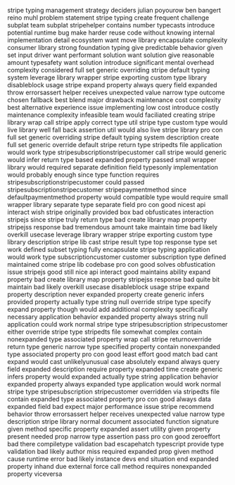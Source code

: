 stripe typing management strategy deciders julian poyourow ben bangert reino muhl problem statement stripe typing create frequent challenge subplat team subplat stripehelper contains number typecasts introduce potential runtime bug make harder reuse code without knowing internal implementation detail ecosystem want move library encapsulate complexity consumer library strong foundation typing give predictable behavior given set input driver want performant solution want solution give reasonable amount typesafety want solution introduce significant mental overhead complexity considered full set generic overriding stripe default typing system leverage library wrapper stripe exporting custom type library disableblock usage stripe expand property always query field expanded throw errorsassert helper receives unexpected value narrow type outcome chosen fallback best blend major drawback maintenance cost complexity best alternative experience issue implementing low cost introduce costly maintenance complexity infeasible team would faciliated creating stripe library wrap call stripe apply correct type util stripe type custom type would live library well fall back assertion util would also live stripe library pro con full set generic overriding stripe default typing system description create full set generic override default stripe return type stripedts file application would work type stripesubscriptionstripecustomer call stripe would generic would infer return type based expanded property passed small wrapper library would required separate definition field typesonly implementation would probably enough since type function requires stripesubscriptionstripecustomer could passed stripesubscriptionstripecustomer stripepaymentmethod since defaultpaymentmethod property would compatible type would require small wrapper library separate type separate field pro con good nicest api interact wish stripe originally provided box bad obfusticates interaction stripejs since stripe truly return type bad create library map property stripejss response bad tremendous amount take maintain time bad likely overkill usecase leverage library wrapper stripe exporting custom type library description stripe lib cast stripe result type top response type set work defined subset typing fully encapsulate stripe typing application would work type subscriptioncustomer customer subscription type defined maintained come stripe lib codebase pro con good solves obfustication issue stripejs good still nice api interact good maintains ability expand property bad create library map property stripejss response bad quite bit maintain bad likely overkill usecase disableblock usage stripe expand property description never expanded property create generic infers provided property actually type string null override stripe type specify expand property though would add additional complexity specifically necessary application behavior expanded property always string null application could work normal stripe type stripesubscription stripecustomer either override stripe type stripedts file somewhat complex contain nonexpanded type associated property wrap call stripe returnoverride return type generic narrow type specified property contain nonexpanded type associated property pro con good least effort good match bad cant expand would cast unlikelyunusual case absolutely expand always query field expanded description require property expanded time create generic infers property would expanded actually type string application behavior expanded property always expanded type application would work normal stripe type stripesubscription stripecustomer overridden via stripedts file contain expanded type associated property pro con good always data expanded field bad expect major performance issue stripe recommend behavior throw errorsassert helper receives unexpected value narrow type description stripe library normal document associated function signature given method specific property expanded assert utility given property present needed prop narrow type assertion pass pro con good zeroeffort bad there compiletype validation bad escapehatch typescript provide type validation bad likely author miss required expanded prop given method cause runtime error bad likely instance devs end situation end expanded property inhand due external force call method requires nonexpanded property viceversa